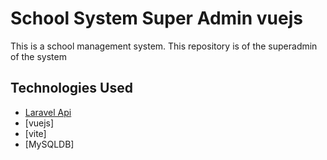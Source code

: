 # School System Super Admin  vuejs

This is a school management system. This repository is of the superadmin  of the system

## Technologies Used

- [Laravel Api](https://code.visualstudio.com/)
- [vuejs]
- [vite]
- [MySQLDB]

